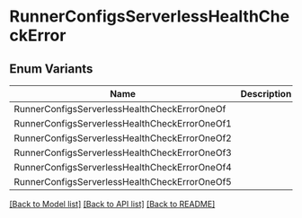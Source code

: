 # RunnerConfigsServerlessHealthCheckError

## Enum Variants

| Name | Description |
|---- | -----|
| RunnerConfigsServerlessHealthCheckErrorOneOf |  |
| RunnerConfigsServerlessHealthCheckErrorOneOf1 |  |
| RunnerConfigsServerlessHealthCheckErrorOneOf2 |  |
| RunnerConfigsServerlessHealthCheckErrorOneOf3 |  |
| RunnerConfigsServerlessHealthCheckErrorOneOf4 |  |
| RunnerConfigsServerlessHealthCheckErrorOneOf5 |  |

[[Back to Model list]](../README.md#documentation-for-models) [[Back to API list]](../README.md#documentation-for-api-endpoints) [[Back to README]](../README.md)


